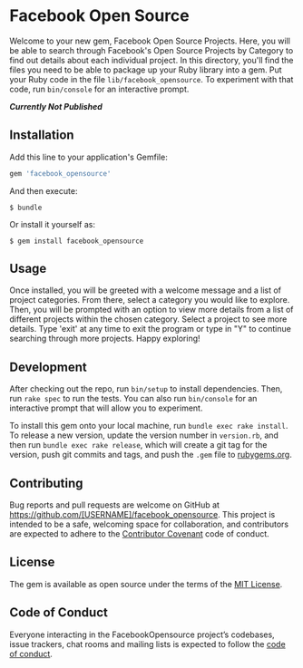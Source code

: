 # Facebook Open Source

Welcome to your new gem, Facebook Open Source Projects. Here, you will be able to search through Facebook's Open Source Projects by Category to find out details about each individual project. In this directory, you'll find the files you need to be able to package up your Ruby library into a gem. Put your Ruby code in the file `lib/facebook_opensource`. To experiment with that code, run `bin/console` for an interactive prompt.

***Currently Not Published***

## Installation

Add this line to your application's Gemfile:

```ruby
gem 'facebook_opensource'
```

And then execute:

    $ bundle

Or install it yourself as:

    $ gem install facebook_opensource

## Usage

Once installed, you will be greeted with a welcome message and a list of project categories. From there, select a category you would like to explore. Then, you will be prompted with an option to view more details from a list of different projects within the chosen category. Select a project to see more details. Type 'exit' at any time to exit the program or type in "Y" to continue searching through more projects. Happy exploring!

## Development

After checking out the repo, run `bin/setup` to install dependencies. Then, run `rake spec` to run the tests. You can also run `bin/console` for an interactive prompt that will allow you to experiment.

To install this gem onto your local machine, run `bundle exec rake install`. To release a new version, update the version number in `version.rb`, and then run `bundle exec rake release`, which will create a git tag for the version, push git commits and tags, and push the `.gem` file to [rubygems.org](https://rubygems.org).

## Contributing

Bug reports and pull requests are welcome on GitHub at https://github.com/[USERNAME]/facebook_opensource. This project is intended to be a safe, welcoming space for collaboration, and contributors are expected to adhere to the [Contributor Covenant](http://contributor-covenant.org) code of conduct.

## License

The gem is available as open source under the terms of the [MIT License](https://opensource.org/licenses/MIT).

## Code of Conduct

Everyone interacting in the FacebookOpensource project’s codebases, issue trackers, chat rooms and mailing lists is expected to follow the [code of conduct](https://github.com/[USERNAME]/facebook_opensource/blob/master/CODE_OF_CONDUCT.md).
